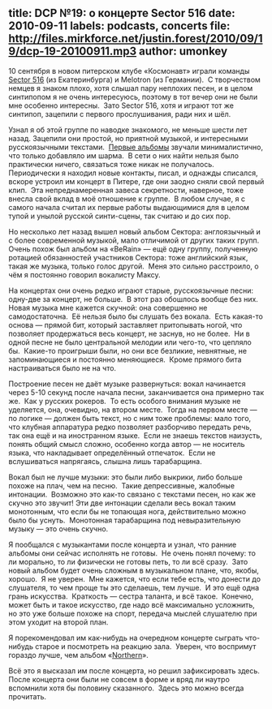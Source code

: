 title: DCP №19: о концерте Sector 516
date: 2010-09-11
labels: podcasts, concerts
file: http://files.mirkforce.net/justin.forest/2010/09/19/dcp-19-20100911.mp3
author: umonkey
---

10 сентября в новом питерском клубе «Космонавт» играли команды [Sector 516][sec]
(из Екатеринбурга) и Melotron (из Германии).  С творчеством немцев я знаком
плохо, хотя слышал пару неплохих песен, и в целом синтипопом я не очень
интересуюсь, поэтому в тот вечер они не были мне особенно интересны.  Зато
Sector 516, хотя и играют тот же синтипоп, зацепили с первого прослушивания,
ради них и шёл.

Узнал я об этой группе по наводке знакомого, не меньше шести лет назад.
Зацепили они простой, но приятной музыкой, и интересными русскоязычными
текстами.  [Первые альбомы][old] звучали минималистично, что только добавляло им
шарма.  В сети о них найти нельзя было практически ничего, связаться тоже никак
не получалось.  Периодически я находил новые контакты, писал, и однажды
списался, вскоре устроил им концерт в Питере, где они заодно сняли свой первый
клип.  Эта непреднамеренная завеса секретности, наверное, тоже внесла свой вклад
в моё отношение к группе.  В любом случае, я с самого начала считал их первые
работы выдающимися для в целом тупой и унылой русской синти-сцены, так считаю и
до сих пор.

Но несколько лет назад вышел новый альбом Сектора: англоязычный и с более
современной музыкой, мало отличимой от других таких групп.  Очень похож был
альбом на «BeRain» — ещё одну группу, полученную ротацией обязанностей
участников Сектора: тоже английский язык, такая же музыка, только голос другой. 
Меня это сильно расстроило, о чём я постоянно говорил вокалисту Максу.

На концертах они очень редко играют старые, русскоязычные песни: одну-две за
концерт, не больше.  В этот раз обошлось вообще без них.  Новая музыка мне
кажется скучной: она совершенно не самодостаточна.  Её нельзя было бы слушать
без вокала.  Есть какая-то основа — прямой бит, который заставляет притопывать
ногой, что позволяет продержаться весь концерт, не заснув, но не более.  Ни в
одной песне не было центральной мелодии или чего-то, что цепляло бы.  Какие-то
проигрыши были, но они все безликие, невнятные, не запоминающиеся и постоянно
меняющиеся.  Кроме прямого бита настраиваться было не на что.

Построение песен не даёт музыке развернуться: вокал начинается через 5-10 секунд
после начала песни, заканчивается она примерно так же.  Как у русских рокеров. 
То есть особого внимания музыке не уделяется, она, очевидно, на втором месте. 
Тогда на первом месте — по логике — должен быть текст, но с ним тоже проблемы:
мало того, что клубная аппаратура редко позволяет разборчиво передать речь, так
она ещё и на иностранном языке.  Если не знаешь текстов наизусть, понять общий
смысл сложно, особенно когда автор — не носитель языка, что накладывает
определённый отпечаток.  Если не вслушиваться напрягаясь, слышна лишь
тарабарщина.

Вокал был не лучше музыки: это были либо выкрики, либо больше похоже на плач,
чем на песню.  Такие депрессивные, жалобные интонации.  Возможно это как-то
связано с текстами песен, но как же скучно это звучит!  Эти две интонации
сделали весь вокал таким монотонным, что если бы не топающая нога, действительно
можно было бы уснуть.  Монотонная тарабарщина под невыразительную музыку — это
очень скучно.

Я пообщался с музыкантами после концерта и узнал, что ранние альбомы они сейчас
исполнять не готовы.  Не очень понял почему: то ли морально, то ли физически не
готовы петь, то ли всё сразу.  Зато новый альбом будет очень сложным в
музыкальном плане, что, якобы, хорошо.  Я не уверен.  Мне кажется, что если тебе
есть, что донести до слушателя, то чем проще ты это сделаешь, тем лучше.  И это
ещё одна грань искусства.  Краткость — сестра таланта, и всё такое.  Конечно,
может быть и такое искусство, где надо всё максимально усложнить, но это уже
больше похоже на спорт, передача мыслей слушателю при этом уходит на второй
план.

Я порекомендовал им как-нибудь на очередном концерте сыграть что-нибудь старое и
посмотреть на реакцию зала.  Уверен, что воспримут гораздо лучше, чем альбом
«[Northern][nor]».

Всё это я высказал им после концерта, но решил зафиксировать здесь.  После
концерта они были не совсем в форме и вряд ли наутро вспомнили хотя бы половину
сказанного.  Здесь это можно всегда прочитать.

[sec]: http://www.lastfm.ru/music/Sector+516/
[old]: http://www.lastfm.ru/music/Sector+516/%D0%94%D0%B2%D0%B8%D0%B6%D0%B5%D0%BD%D0%B8%D0%B5+%D0%A7%D1%83%D0%B2%D1%81%D1%82%D0%B2%D0%BE%D0%BC%D0%B5%D1%80%D0%B0+(internet+release+2003-2005)
[nor]: http://www.lastfm.ru/music/Sector+516/Northern
